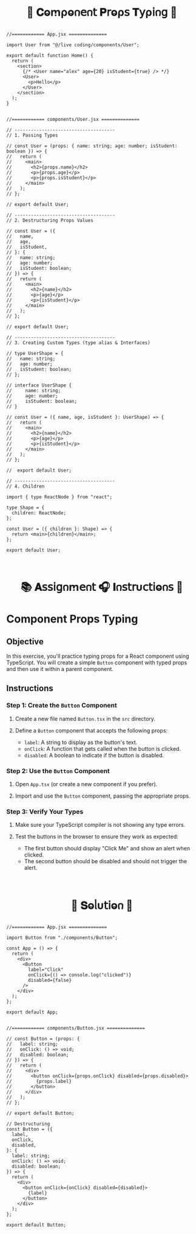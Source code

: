 
<h1  align="center" > 🍄 𝐂ⱺꭑρⱺ𐓣𝖾𐓣𝗍 𝐏𝗋ⱺρ𝗌 𝐓𝗒ρ𝗂𐓣𝗀 🥠</h1>

```TSX

//============ App.jsx ============== 

import User from "@/live coding/components/User";

export default function Home() {
  return (
    <section>
      {/* <User name="alex" age={20} isStudent={true} /> */}
      <User>
        <p>Hello</p>
      </User>
    </section>
  );
}

```

```TSX

//============ components/User.jsx ============== 

// -------------------------------------
// 1. Passing Types

// const User = (props: { name: string; age: number; isStudent: boolean }) => {
//   return (
//     <main>
//       <h2>{props.name}</h2>
//       <p>{props.age}</p>
//       <p>{props.isStudent}</p>
//     </main>
//   );
// };

// export default User;

// -------------------------------------
// 2. Destructuring Props Values

// const User = ({
//   name,
//   age,
//   isStudent,
// }: {
//   name: string;
//   age: number;
//   isStudent: boolean;
// }) => {
//   return (
//     <main>
//       <h2>{name}</h2>
//       <p>{age}</p>
//       <p>{isStudent}</p>
//     </main>
//   );
// };

// export default User;

// -------------------------------------
// 3. Creating Custom Types (type alias & Interfaces)

// type UserShape = {
//   name: string;
//   age: number;
//   isStudent: boolean;
// };

// interface UserShape {
//     name: string;
//     age: number;
//     isStudent: boolean;
// }

// const User = ({ name, age, isStudent }: UserShape) => {
//   return (
//     <main>
//       <h2>{name}</h2>
//       <p>{age}</p>
//       <p>{isStudent}</p>
//     </main>
//   );
// };

//  export default User;

// -------------------------------------
// 4. Children

import { type ReactNode } from "react";

type Shape = {
  children: ReactNode;
};

const User = ({ children }: Shape) => {
  return <main>{children}</main>;
};

export default User;

```

</br>

<h1  align="center" >📚 𝐀𝗌𝗌𝗂𝗀𐓣ꭑ𝖾𐓣𝗍 🎧 𝚰𐓣𝗌𝗍𝗋υ𝖼𝗍𝗂ⱺ𐓣𝗌 🧋</h1>

# Component Props Typing

## Objective

In this exercise, you'll practice typing props for a React component using TypeScript. You will create a simple `Button` component with typed props and then use it within a parent component.

## Instructions

### Step 1: Create the `Button` Component

1. Create a new file named `Button.tsx` in the `src` directory.

2. Define a `Button` component that accepts the following props:

   - `label`: A string to display as the button's text.
   - `onClick`: A function that gets called when the button is clicked.
   - `disabled`: A boolean to indicate if the button is disabled.

### Step 2: Use the `Button` Component

1. Open `App.tsx` (or create a new component if you prefer).

2. Import and use the `Button` component, passing the appropriate props.

### Step 3: Verify Your Types

1. Make sure your TypeScript compiler is not showing any type errors.

2. Test the buttons in the browser to ensure they work as expected:
   - The first button should display "Click Me" and show an alert when clicked.
   - The second button should be disabled and should not trigger the alert.

</br>

<h1  align="center" >🌽 𝐒ⱺᥣυ𝗍𝗂ⱺ𐓣 🪻</h1>

```TSX

//============ App.jsx ============== 

import Button from "./components/Button";

const App = () => {
  return (
    <div>
      <Button
        label="Click"
        onClick={() => console.log("clicked")}
        disabled={false}
      />
    </div>
  );
};

export default App;

```

```TSX

//============ components/Button.jsx ============== 

// const Button = (props: {
//   label: string;
//   onClick: () => void;
//   disabled: boolean;
// }) => {
//   return (
//     <div>
//       <button onClick={props.onClick} disabled={props.disabled}>
//         {props.label}
//       </button>
//     </div>
//   );
// };

// export default Button;

// Destructuring
const Button = ({
  label,
  onClick,
  disabled,
}: {
  label: string;
  onClick: () => void;
  disabled: boolean;
}) => {
  return (
    <div>
      <button onClick={onClick} disabled={disabled}>
        {label}
      </button>
    </div>
  );
};

export default Button;

```